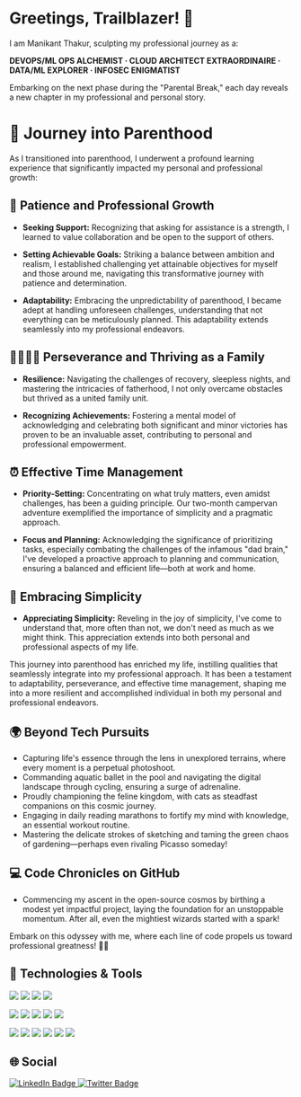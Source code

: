 # Greetings, Trailblazer! 👋

I am Manikant Thakur, sculpting my professional journey as a:

**DEVOPS/ML OPS ALCHEMIST · CLOUD ARCHITECT EXTRAORDINAIRE · DATA/ML EXPLORER · INFOSEC ENIGMATIST**

Embarking on the next phase during the "Parental Break," each day reveals a new chapter in my professional and personal story.

# 🍼 Journey into Parenthood

As I transitioned into parenthood, I underwent a profound learning experience that significantly impacted my personal and professional growth:

## 🌱 Patience and Professional Growth

- **Seeking Support:** Recognizing that asking for assistance is a strength, I learned to value collaboration and be open to the support of others.

- **Setting Achievable Goals:** Striking a balance between ambition and realism, I established challenging yet attainable objectives for myself and those around me, navigating this transformative journey with patience and determination.

- **Adaptability:** Embracing the unpredictability of parenthood, I became adept at handling unforeseen challenges, understanding that not everything can be meticulously planned. This adaptability extends seamlessly into my professional endeavors.

## 👨‍👩‍👧‍👦 Perseverance and Thriving as a Family

- **Resilience:** Navigating the challenges of recovery, sleepless nights, and mastering the intricacies of fatherhood, I not only overcame obstacles but thrived as a united family unit.

- **Recognizing Achievements:** Fostering a mental model of acknowledging and celebrating both significant and minor victories has proven to be an invaluable asset, contributing to personal and professional empowerment.

## ⏰ Effective Time Management

- **Priority-Setting:** Concentrating on what truly matters, even amidst challenges, has been a guiding principle. Our two-month campervan adventure exemplified the importance of simplicity and a pragmatic approach.

- **Focus and Planning:** Acknowledging the significance of prioritizing tasks, especially combating the challenges of the infamous "dad brain," I've developed a proactive approach to planning and communication, ensuring a balanced and efficient life—both at work and home.

## 🌿 Embracing Simplicity

- **Appreciating Simplicity:** Reveling in the joy of simplicity, I've come to understand that, more often than not, we don't need as much as we might think. This appreciation extends into both personal and professional aspects of my life.

This journey into parenthood has enriched my life, instilling qualities that seamlessly integrate into my professional approach. It has been a testament to adaptability, perseverance, and effective time management, shaping me into a more resilient and accomplished individual in both my personal and professional endeavors.

## 🌍 Beyond Tech Pursuits
- Capturing life's essence through the lens in unexplored terrains, where every moment is a perpetual photoshoot.
- Commanding aquatic ballet in the pool and navigating the digital landscape through cycling, ensuring a surge of adrenaline.
- Proudly championing the feline kingdom, with cats as steadfast companions on this cosmic journey.
- Engaging in daily reading marathons to fortify my mind with knowledge, an essential workout routine.
- Mastering the delicate strokes of sketching and taming the green chaos of gardening—perhaps even rivaling Picasso someday!

## 💻 Code Chronicles on GitHub
- Commencing my ascent in the open-source cosmos by birthing a modest yet impactful project, laying the foundation for an unstoppable momentum. After all, even the mightiest wizards started with a spark!

Embark on this odyssey with me, where each line of code propels us toward professional greatness! 🚀✨

## 🔧 Technologies & Tools
![](https://img.shields.io/badge/OS-Linux-informational?style=flat&logo=linux&logoColor=white&color=2bbc8a)
![](https://img.shields.io/badge/Shell-Bash-informational?style=flat&logo=gnu-bash&logoColor=white&color=2bbc8a)
![](https://img.shields.io/badge/Cloud-GCP-informational?style=flat&logo=GoogleCloud&logoColor=white&color=2bbc8a)
![](https://img.shields.io/badge/Cloud-AWS-informational?style=flat&logo=AmazonAWS&logoColor=white&color=2bbc8a)

![](https://img.shields.io/badge/Code-Python-informational?style=flat&logo=python&logoColor=white&color=2bbc8a)
![](https://img.shields.io/badge/Code-React-informational?style=flat&logo=react&logoColor=white&color=2bbc8a)
![](https://img.shields.io/badge/Code-Next.js-informational?style=flat&logo=Next.js&logoColor=white&color=2bbc8a)
![](https://img.shields.io/badge/Code-JavaScript-informational?style=flat&logo=javascript&logoColor=white&color=2bbc8a)
![](https://img.shields.io/badge/Code-Golang-informational?style=flat&logo=go&logoColor=white&color=2bbc8a)


![](https://img.shields.io/badge/Tools-PostgreSQL-informational?style=flat&logo=postgresql&logoColor=white&color=2bbc8a)
![](https://img.shields.io/badge/Tools-Docker-informational?style=flat&logo=docker&logoColor=white&color=2bbc8a)
![](https://img.shields.io/badge/Tools-Kubernetes-informational?style=flat&logo=kubernetes&logoColor=white&color=2bbc8a)
![](https://img.shields.io/badge/Tools-Terraform-informational?style=flat&logo=terraform&logoColor=white&color=2bbc8a)
![](https://img.shields.io/badge/Tools-Ansible-informational?style=flat&logo=ansible&logoColor=white&color=2bbc8a)
![](https://img.shields.io/badge/Tools-VSCode-informational?style=flat&logo=VisualStudioCode&logoColor=white&color=2bbc8a)




## 🌐 Social
<div id="badges">
  <a href="http://linkedin.com/in/manikantthakur/">
    <img src="https://img.shields.io/badge/LinkedIn-blue?style=for-the-badge&logo=linkedin&logoColor=white" alt="LinkedIn Badge"/>
  </a>
  <a href="https://twitter.com/manikantthakur">
    <img src="https://img.shields.io/badge/Twitter-blue?style=for-the-badge&logo=twitter&logoColor=white" alt="Twitter Badge"/>
  </a>
</div>
